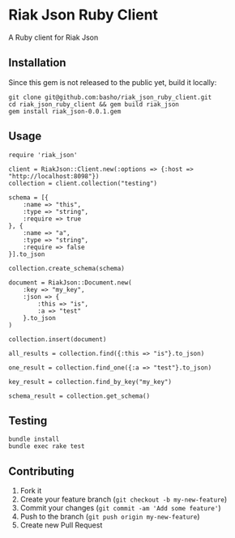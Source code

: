 # Riak Json Ruby Client

A Ruby client for Riak Json

## Installation

Since this gem is not released to the public yet, build it locally:

    git clone git@github.com:basho/riak_json_ruby_client.git
    cd riak_json_ruby_client && gem build riak_json
    gem install riak_json-0.0.1.gem

## Usage

    require 'riak_json'

    client = RiakJson::Client.new(:options => {:host => "http://localhost:8098"})
    collection = client.collection("testing")

    schema = [{
        :name => "this",
        :type => "string",
        :require => true
    }, {
        :name => "a",
        :type => "string",
        :require => false
    }].to_json

    collection.create_schema(schema)

    document = RiakJson::Document.new(
        :key => "my_key",
        :json => {
            :this => "is",
            :a => "test"
        }.to_json
    )

    collection.insert(document)

    all_results = collection.find({:this => "is"}.to_json)

    one_result = collection.find_one({:a => "test"}.to_json)

    key_result = collection.find_by_key("my_key")

    schema_result = collection.get_schema()

## Testing
```
bundle install
bundle exec rake test
```

## Contributing

1. Fork it
2. Create your feature branch (`git checkout -b my-new-feature`)
3. Commit your changes (`git commit -am 'Add some feature'`)
4. Push to the branch (`git push origin my-new-feature`)
5. Create new Pull Request
